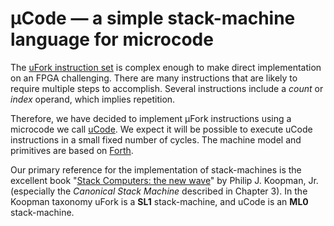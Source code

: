 # μCode — a simple stack-machine language for microcode

The [uFork instruction set](../../docs/vm.md)
is complex enough to make direct implementation
on an FPGA challenging.
There are many instructions
that are likely to require multiple steps
to accomplish.
Several instructions include
a _count_ or _index_ operand,
which implies repetition.

Therefore, we have decided
to implement μFork instructions
using a microcode we call [uCode](instructionset.md).
We expect it will be possible
to execute uCode instructions
in a small fixed number of cycles.
The machine model and primitives
are based on [Forth](https://en.wikipedia.org/wiki/Forth_(programming_language)).

Our primary reference
for the implementation of stack-machines
is the excellent book
"[Stack Computers: the new wave](https://users.ece.cmu.edu/~koopman/stack_computers/)"
by Philip J. Koopman, Jr.
(especially the _Canonical Stack Machine_
described in Chapter 3).
In the Koopman taxonomy
uFork is a **SL1** stack-machine,
and uCode is an **ML0** stack-machine.
